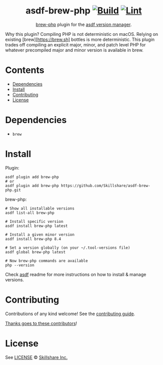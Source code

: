 <div align="center">

# asdf-brew-php [![Build](https://github.com/skillshare/asdf-brew-php/actions/workflows/build.yml/badge.svg)](https://github.com/skillshare/asdf-brew-php/actions/workflows/build.yml) [![Lint](https://github.com/skillshare/asdf-brew-php/actions/workflows/lint.yml/badge.svg)](https://github.com/skillshare/asdf-brew-php/actions/workflows/lint.yml)

[brew-php](https://github.com/Skillshare/asdf-brew-php) plugin for the [asdf version manager](https://asdf-vm.com).

</div>

Why this plugin? Compiling PHP is not deterministic on macOS. Relying
on existing [brew][https://brew.sh] bottles is more deterministic.
This plugin trades off compiling an explicit major, minor, and patch
level PHP for whatever precompiled major and minor version is
available in brew.

# Contents

- [Dependencies](#dependencies)
- [Install](#install)
- [Contributing](#contributing)
- [License](#license)

# Dependencies

- `brew`

# Install

Plugin:

```shell
asdf plugin add brew-php
# or
asdf plugin add brew-php https://github.com/Skillshare/asdf-brew-php.git
```

brew-php:

```shell
# Show all installable versions
asdf list-all brew-php

# Install specific version
asdf install brew-php latest

# Install a given minor version
asdf install brew-php 8.4

# Set a version globally (on your ~/.tool-versions file)
asdf global brew-php latest

# Now brew-php commands are available
php --version
```

Check [asdf](https://github.com/asdf-vm/asdf) readme for more instructions on how to
install & manage versions.

# Contributing

Contributions of any kind welcome! See the [contributing guide](contributing.md).

[Thanks goes to these contributors](https://github.com/skillshare/asdf-brew-php/graphs/contributors)!

# License

See [LICENSE](LICENSE) © [Skillshare Inc.](https://github.com/Skillshare)
